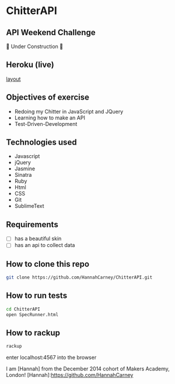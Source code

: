 ChitterAPI
=======
API Weekend Challenge
-------

:construction: Under Construction :construction:

Heroku (live)
------
[layout]:http://chipper-chapper.herokuapp.com/
[layout]

Objectives of exercise
----
- Redoing my Chitter in JavaScript and JQuery
- Learning how to make an API
- Test-Driven-Development

Technologies used
----
- Javascript
- jQuery
- Jasmine
- Sinatra
- Ruby
- Html
- CSS
- Git
- SublimeText


Requirements
----
- [ ] has a beautiful skin
- [ ] has an api to collect data

How to clone this repo
----
```sh
git clone https://github.com/HannahCarney/ChitterAPI.git
```

How to run tests
----
```sh
cd ChitterAPI
open SpecRunner.html
```

How to rackup
----
```sh
rackup
```
enter localhost:4567 into the browser


I am [Hannah] from the December 2014 cohort of Makers Academy, London!
[Hannah]:https://github.com/HannahCarney
